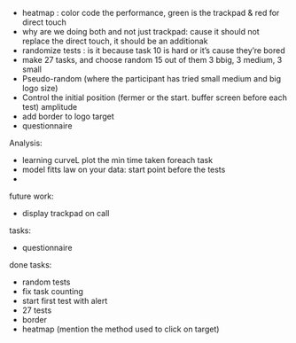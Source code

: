 - heatmap : color code the performance, green is the trackpad & red for direct touch
- why are we doing both and not just trackpad: cause it should not replace the direct touch, it should be an additionak
- randomize tests : is it because task 10 is hard or it’s cause they’re bored
- make 27 tasks, and choose random 15 out of them 3 bbig, 3 medium, 3 small
- Pseudo-random (where the participant has tried small medium and big logo size)
- Control the initial position (fermer or the start. buffer screen before each test) amplitude
- add border to logo target
- questionnaire



Analysis:
- learning curveL plot the min time taken foreach task
- model fitts law on your data: start point before the tests
-

future work:
- display trackpad on call


tasks:
- questionnaire


done tasks:
- random tests
- fix task counting
- start first test with alert
- 27 tests
- border
- heatmap (mention the method used to click on target)

